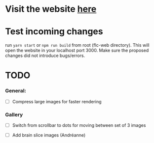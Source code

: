 # Visit the website [here](https://flc-lab.com/)

# Test incoming changes

run `yarn start` or `npm run build` from root (flc-web directory). This will open the website in your localhost port 3000. Make sure the proposed changes did not introduce bugs/errors.

# TODO

### General:

- [ ] Compress large images for faster rendering

### Gallery

- [ ] Switch from scrollbar to dots for moving between set of 3 images
- [ ] Add brain slice images (Andréanne)


